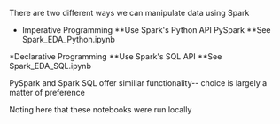 There are two different ways we can manipulate data using Spark

* Imperative Programming
**Use Spark's Python API PySpark
**See Spark_EDA_Python.ipynb

*Declarative Programming
**Use Spark's SQL API
**See Spark_EDA_SQL.ipynb

PySpark and Spark SQL offer similiar functionality-- choice is largely a matter of preference

Noting here that these notebooks were run locally 
